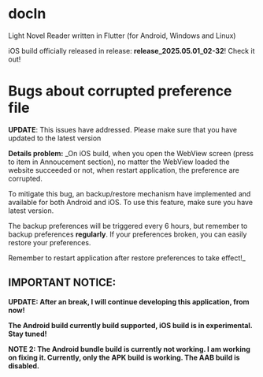 # docln

Light Novel Reader written in Flutter (for Android, Windows and Linux)

iOS build officially released in release: **release_2025.05.01_02-32**! Check it out! 

# Bugs about corrupted preference file

**UPDATE**: This issues have addressed. Please make sure that you have updated to the latest version

**Details problem:** _On iOS build, when you open the WebView screen (press to item in Annoucement section),
no matter the WebView loaded the website succeeded or not, when restart application, 
the preference are corrupted.

To mitigate this bug, an backup/restore mechanism have implemented and available for both
Android and iOS. To use this feature, make sure you have latest version.

The backup preferences will be triggered every 6 hours, but remember to backup preferences
**regularly**. If your preferences broken, you can easily restore your preferences.

Remember to restart application after restore preferences to take effect!_

## IMPORTANT NOTICE:

**UPDATE: After an break, I will continue developing this application, from now!**

**The Android build currently build supported, iOS build is in experimental. Stay tuned!**

**NOTE 2: The Android bundle build is currently not working. I am working on fixing it. Currently, only the APK build is working. The AAB build is disabled.**
